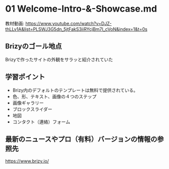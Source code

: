 # 01 Welcome-Intro-&-Showcase.md

教材動画: https://www.youtube.com/watch?v=DJZ-thLLv1A&list=PLSWJ3G5dn_5jtFakS3iiRYcjBm7I_cVoN&index=1&t=0s

## Brizyのゴール地点
Brizyで作ったサイトの外観をサラッと紹介されていた

## 学習ポイント
- Brizy内のデフォルトのテンプレートは無料で提供されている。
- 色、形、テキスト、画像の４つのステップ
- 画像ギャラリー
- ブロックスライダー
- 地図
- コンタクト（連絡）フォーム

## 最新のニュースやプロ（有料）バージョンの情報の参照先

https://www.brizy.io/
